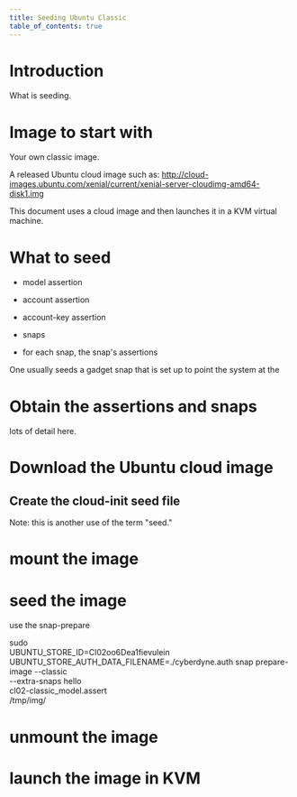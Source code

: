 ```yaml
---
title: Seeding Ubuntu Classic
table_of_contents: true
---
```


# Introduction

What is seeding.

# Image to start with

Your own classic image. 

A released Ubuntu cloud image such as: http://cloud-images.ubuntu.com/xenial/current/xenial-server-cloudimg-amd64-disk1.img 

This document uses a cloud image and then launches it in a KVM virtual machine.

# What to seed

- model assertion

- account assertion

- account-key assertion

- snaps

- for each snap, the snap's assertions 

One usually seeds a gadget snap that is set up to point the system at the 

# Obtain the assertions and snaps

lots of detail here.

# Download the Ubuntu cloud image

## Create the cloud-init seed file

Note: this is another use of the term "seed."

# mount the image

# seed the image

use the snap-prepare 
 


sudo \
  UBUNTU_STORE_ID=Cl02oo6Dea1fievulein \
  UBUNTU_STORE_AUTH_DATA_FILENAME=./cyberdyne.auth
  snap prepare-image --classic \
  --extra-snaps hello \
  cl02-classic_model.assert \
  /tmp/img/

# unmount the image

# launch the image in KVM



